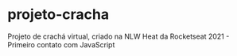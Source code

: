 # projeto-cracha
 Projeto de crachá virtual, criado na NLW Heat da Rocketseat 2021 - Primeiro contato com JavaScript
